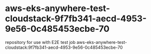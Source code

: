 # aws-eks-anywhere-test-cloudstack-9f7fb341-aecd-4953-9e56-0c485453ecbe-70
repository for use with E2E test job aws-eks-anywhere-test-cloudstack:9f7fb341-aecd-4953-9e56-0c485453ecbe-70

